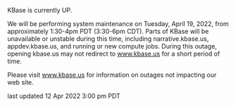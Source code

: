 KBase is currently UP.

We will be performing system maintenance on Tuesday, April 19, 2022, from approximately 1:30-4pm PDT (3:30-6pm CDT).
Parts of KBase will be unavailable or unstable during this time, including narrative.kbase.us, appdev.kbase.us, and running or new compute jobs.
During this outage, opening kbase.us may not redirect to www.kbase.us for a short period of time.

Please visit <a href="https://www.kbase.us">www.kbase.us</a> for information on outages not impacting our web site.

last updated 12 Apr 2022 3:00 pm PDT
